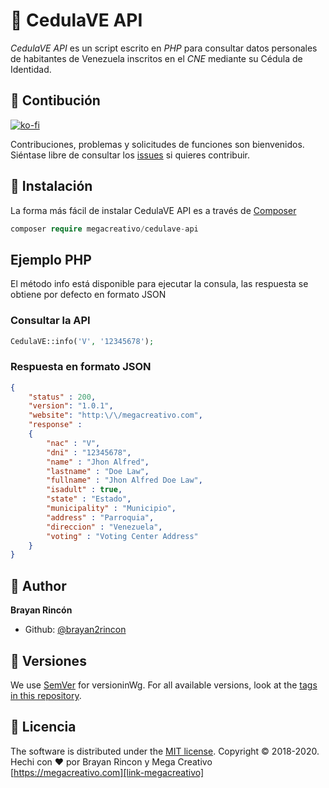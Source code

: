 # 👋 CedulaVE API

*CedulaVE API* es un script escrito en *PHP* para consultar datos personales de habitantes de Venezuela inscritos en el *CNE* mediante su Cédula de Identidad.

## 🤝 Contibución

[![ko-fi][ico-kofi]][link-kofi]

Contribuciones, problemas y solicitudes de funciones son bienvenidos. Siéntase libre de consultar los [issues](https://github.com/megacreativo/CedulaVE-API/issues) si quieres contribuir.

## 🔧 Instalación

La forma más fácil de instalar CedulaVE API es a través de [Composer](https://github.com/composer/composer)

```php
composer require megacreativo/cedulave-api
```

## Ejemplo PHP

El método info está disponible para ejecutar la consula, las respuesta se obtiene por defecto en formato JSON

### Consultar la API

```php
CedulaVE::info('V', '12345678');
```

### Respuesta en formato JSON

```json
{
    "status" : 200,
    "version": "1.0.1",
    "website": "http:\/\/megacreativo.com",
    "response" :
    {
        "nac" : "V",
        "dni" : "12345678",
        "name" : "Jhon Alfred",
        "lastname" : "Doe Law",
        "fullname" : "Jhon Alfred Doe Law",
        "isadult" : true,
        "state" : "Estado",
        "municipality" : "Municipio",
        "address" : "Parroquia",
        "direccion" : "Venezuela",
        "voting" : "Voting Center Address"
    }
}
```

## 👤 Author

**Brayan Rincón**
- Github: [@brayan2rincon][link-brayan2rincon]

## 📌 Versiones 

We use [SemVer](http://semver.org/) for versioninWg. For all available versions, look at the [tags in this repository](https://github.com/tu/proyecto/tags).

## 📝 Licencia

The software is distributed under the [MIT license](https://github.com/megacreativo/CedulaVE-API/master/LICENSE).
Copyright © 2018-2020. Hechi con ❤️ por Brayan Rincon y Mega Creativo [https://megacreativo.com][link-megacreativo]


[ico-kofi]: https://www.ko-fi.com/img/githubbutton_sm.svg
[link-kofi]: https://ko-fi.com/N4N21DSFZ
[link-megacreativo]: https://megacreativo.com
[link-brayan2rincon]: https://github.com/brayan2rincon